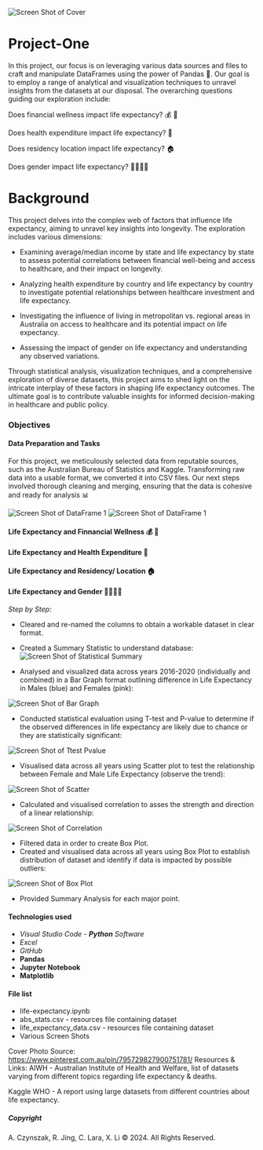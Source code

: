![Screen Shot of Cover](screenshots/cover.jpeg)
# Project-One

In this project, our focus is on leveraging various data sources and files to craft and manipulate DataFrames using the power of Pandas 🐼. Our goal is to employ a range of analytical and visualization techniques to unravel insights from the datasets at our disposal. The overarching questions guiding our exploration include:

Does financial wellness impact life expectancy? 💰 :money_with_wings:

Does health expenditure impact life expectancy? :hospital:

Does residency location impact life expectancy? :house:

Does gender impact life expectancy? 🧍‍♀️🧍‍♂️



# Background
This project delves into the complex web of factors that influence life expectancy, aiming to unravel key insights into longevity. The exploration includes various dimensions:

* Examining average/median income by state and life expectancy by state to assess potential correlations between financial well-being and access to healthcare, and their impact on longevity.

* Analyzing health expenditure by country and life expectancy by country to investigate potential relationships between healthcare investment and life expectancy.

* Investigating the influence of living in metropolitan vs. regional areas in Australia on access to healthcare and its potential impact on life expectancy.

* Assessing the impact of gender on life expectancy and understanding any observed variations.

Through statistical analysis, visualization techniques, and a comprehensive exploration of diverse datasets, this project aims to shed light on the intricate interplay of these factors in shaping life expectancy outcomes. The ultimate goal is to contribute valuable insights for informed decision-making in healthcare and public policy.

### Objectives

#### Data Preparation and  Tasks
For this project, we meticulously selected data from reputable sources, such as the Australian Bureau of Statistics and Kaggle. Transforming raw data into a usable format, we converted it into CSV files. Our next steps involved thorough cleaning and merging, ensuring that the data is cohesive and ready for analysis 📊

![Screen Shot of DataFrame 1](screenshots/dataset2.png)
![Screen Shot of DataFrame 1](screenshots/dataset.png)

#### Life Expectancy and Finnancial Wellness 💰 :money_with_wings:


#### Life Expectancy and Health Expenditure :hospital:


#### Life Expectancy and Residency/ Location :house:


#### Life Expectancy and Gender 🧍‍♀️🧍‍♂️

*Step by Step:* 

* Cleared and re-named the columns to obtain a workable dataset in clear format.

* Created a Summary Statistic to understand database:
![Screen Shot of Statistical Summary](screenshots/statistical.png)

* Analysed and visualized data across years 2016-2020 (individually and combined) in a Bar Graph format outlining difference in Life Expectancy in Males (blue) and Females (pink):

![Screen Shot of Bar Graph](screenshots/barallyears.png)

* Conducted statistical evaluation using T-test and P-value to determine if the observed differences in life expectancy are likely due to chance or they are statistically significant:

![Screen Shot of Ttest Pvalue](screenshots/ttestpvalue.png)

* Visualised data across all years using Scatter plot to test the relationship between Female and Male Life Expectancy (observe the trend):

![Screen Shot of Scatter](screenshots/scatter.png)

* Calculated and visualised correlation to asses the strength and direction of a linear relationship: 

![Screen Shot of Correlation](screenshots/scatterline.png)

* Filtered data in order to create Box Plot.
* Created and visualised data across all years using Box Plot to establish distribution of dataset and identify if data is impacted by possible outliers:

![Screen Shot of Box Plot](screenshots/boxplot.png)

* Provided Summary Analysis for each major point.








#### Technologies used
* *Visual Studio Code - **Python** Software*
* *Excel* 
* *GitHub* 
* **Pandas**
* **Jupyter Notebook**
* **Matplotlib**

#### File list
* life-expectancy.ipynb
* abs_stats.csv - resources file containing dataset
* life_expectancy_data.csv - resources file containing dataset
* Various Screen Shots

Cover Photo Source: https://www.pinterest.com.au/pin/795729827900751781/
Resources & Links:
AIWH - Australian Institute of Health and Welfare, list of datasets varying from different topics regarding  life expectancy & deaths.

Kaggle WHO - A report using large datasets from different countries about life expectancy.

##### Copyright
A. Czynszak, R. Jing, C. Lara, X. Li © 2024. All Rights Reserved.
